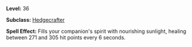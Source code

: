 <!-- TITLE: Spell: Growth -->

**Level:** 36

**Subclass:** [Hedgecrafter](hedgecrafter)

**Spell Effect:** Fills your companion's spirit with nourishing sunlight, healing between 271 and 305 hit points every 6 seconds.